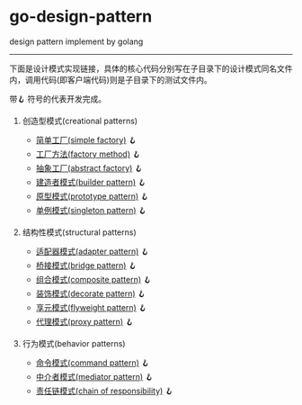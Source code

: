 # go-design-pattern

design pattern implement by golang

<hr/>

下面是设计模式实现链接，具体的核心代码分别写在子目录下的设计模式同名文件内，调用代码(即客户端代码)则是子目录下的测试文件内。

带🪝 符号的代表开发完成。

1. 创造型模式(creational patterns)

    - [简单工厂(simple factory)](https://github.com/here-Leslie-Lau/go-design-pattern/tree/master/creational/simple_factory) 🪝
    - [工厂方法(factory method)](https://github.com/here-Leslie-Lau/go-design-pattern/tree/master/creational/factory_method) 🪝
    - [抽象工厂(abstract factory)](https://github.com/here-Leslie-Lau/go-design-pattern/tree/master/creational/abstract_factory) 🪝
    - [建造者模式(builder pattern)](https://github.com/here-Leslie-Lau/go-design-pattern/tree/master/creational/builder) 🪝
    - [原型模式(prototype pattern)](https://github.com/here-Leslie-Lau/go-design-pattern/tree/master/creational/prototype) 🪝
    - [单例模式(singleton pattern)](https://github.com/here-Leslie-Lau/go-design-pattern/tree/master/creational/singleton) 🪝


2. 结构性模式(structural patterns)

    - [适配器模式(adapter pattern)](https://github.com/here-Leslie-Lau/go-design-pattern/tree/master/structrual/adapter) 🪝
    - [桥接模式(bridge pattern)](https://github.com/here-Leslie-Lau/go-design-pattern/tree/master/structrual/bridge) 🪝
    - [组合模式(composite pattern)](https://github.com/here-Leslie-Lau/go-design-pattern/tree/master/structrual/composite) 🪝
    - [装饰模式(decorate pattern)](https://github.com/here-Leslie-Lau/go-design-pattern/tree/master/structrual/decorate) 🪝
    - [享元模式(flyweight pattern)](https://github.com/here-Leslie-Lau/go-design-pattern/tree/master/structrual/flyweight) 🪝
    - [代理模式(proxy pattern)](https://github.com/here-Leslie-Lau/go-design-pattern/tree/master/structrual/proxy) 🪝

3. 行为模式(behavior patterns)

   - [命令模式(command pattern)](https://github.com/here-Leslie-Lau/go-design-pattern/tree/master/behavior/command) 🪝
   - [中介者模式(mediator pattern)](https://github.com/here-Leslie-Lau/go-design-pattern/tree/master/behavior/mediator) 🪝
   - [责任链模式(chain of responsibility)](https://github.com/here-Leslie-Lau/go-design-pattern/tree/master/behavior/chain_responsibility) 🪝
